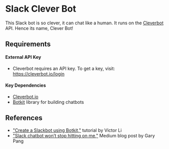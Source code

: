 # Slack Clever Bot

This Slack bot is so clever, it can chat like a human. It runs on the [Cleverbot](https://cleverbot.io/) API. Hence its name, Clever Bot!

## Requirements

#### External API Key

- Cleverbot requires an API key. To get a key, visit: https://cleverbot.io/login

#### Key Dependencies

- [Cleverbot.io](https://cleverbot.io/)
- [Botkit](https://botkit.ai/) library for building chatbots

## References
- ["Create a Slackbot using Botkit,"](http://altitudelabs.com/blog/create-a-slackbot-using-botkit/) tutorial by Victor Li
- ["Slack chatbot won’t stop hitting on me,"](https://chatbotslife.com/slack-chatbot-wont-stop-hitting-on-me-f6637d75e606) Medium blog post by Gary Pang
